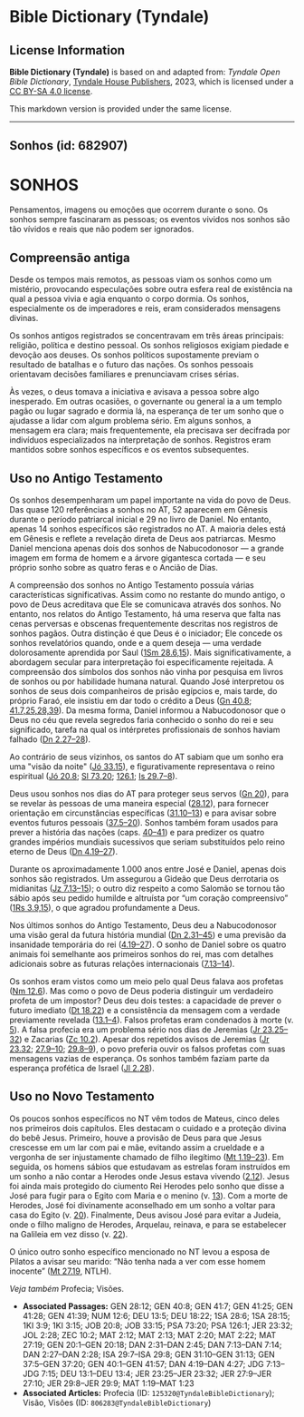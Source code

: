 # Bible Dictionary (Tyndale)

## License Information

**Bible Dictionary (Tyndale)** is based on and adapted from: _Tyndale Open Bible Dictionary_, [Tyndale House Publishers](https://tyndaleopenresources.com/), 2023, which is licensed under a [CC BY-SA 4.0 license](https://creativecommons.org/licenses/by-sa/4.0/legalcode.en).

This markdown version is provided under the same license.



--------------------------------

## Sonhos (id: 682907)

SONHOS
======

Pensamentos, imagens ou emoções que ocorrem durante o sono. Os sonhos sempre fascinaram as pessoas; os eventos vividos nos sonhos são tão vívidos e reais que não podem ser ignorados.

Compreensão antiga
------------------

Desde os tempos mais remotos, as pessoas viam os sonhos como um mistério, provocando especulações sobre outra esfera real de existência na qual a pessoa vivia e agia enquanto o corpo dormia. Os sonhos, especialmente os de imperadores e reis, eram considerados mensagens divinas.

Os sonhos antigos registrados se concentravam em três áreas principais: religião, política e destino pessoal. Os sonhos religiosos exigiam piedade e devoção aos deuses. Os sonhos políticos supostamente previam o resultado de batalhas e o futuro das nações. Os sonhos pessoais orientavam decisões familiares e prenunciavam crises sérias.

Às vezes, o deus tomava a iniciativa e avisava a pessoa sobre algo inesperado. Em outras ocasiões, o governante ou general ia a um templo pagão ou lugar sagrado e dormia lá, na esperança de ter um sonho que o ajudasse a lidar com algum problema sério. Em alguns sonhos, a mensagem era clara; mais frequentemente, ela precisava ser decifrada por indivíduos especializados na interpretação de sonhos. Registros eram mantidos sobre sonhos específicos e os eventos subsequentes.

Uso no Antigo Testamento
------------------------

Os sonhos desempenharam um papel importante na vida do povo de Deus. Das quase 120 referências a sonhos no AT, 52 aparecem em Gênesis durante o período patriarcal inicial e 29 no livro de Daniel. No entanto, apenas 14 sonhos específicos são registrados no AT. A maioria deles está em Gênesis e reflete a revelação direta de Deus aos patriarcas. Mesmo Daniel menciona apenas dois dos sonhos de Nabucodonosor — a grande imagem em forma de homem e a árvore gigantesca cortada — e seu próprio sonho sobre as quatro feras e o Ancião de Dias.

A compreensão dos sonhos no Antigo Testamento possuía várias características significativas. Assim como no restante do mundo antigo, o povo de Deus acreditava que Ele se comunicava através dos sonhos. No entanto, nos relatos do Antigo Testamento, há uma reserva que falta nas cenas perversas e obscenas frequentemente descritas nos registros de sonhos pagãos. Outra distinção é que Deus é o iniciador; Ele concede os sonhos revelatórios quando, onde e a quem deseja — uma verdade dolorosamente aprendida por Saul ([1Sm 28\.6,15](https://ref.ly/1Sam28:6,1Sam28:15)). Mais significativamente, a abordagem secular para interpretação foi especificamente rejeitada. A compreensão dos símbolos dos sonhos não vinha por pesquisa em livros de sonhos ou por habilidade humana natural. Quando José interpretou os sonhos de seus dois companheiros de prisão egípcios e, mais tarde, do próprio Faraó, ele insistiu em dar todo o crédito a Deus ([Gn 40\.8](https://ref.ly/Gen40:8); [41\.7,25,28,39](https://ref.ly/Gen41:7,Gen41:25,Gen41:28,Gen41:39)). Da mesma forma, Daniel informou a Nabucodonosor que o Deus no céu que revela segredos faria conhecido o sonho do rei e seu significado, tarefa na qual os intérpretes profissionais de sonhos haviam falhado ([Dn 2\.27–28](https://ref.ly/Dan2:27-Dan2:28)).

Ao contrário de seus vizinhos, os santos do AT sabiam que um sonho era uma "visão da noite" ([Jó 33\.15](https://ref.ly/Job33:15)), e figurativamente representava o reino espiritual ([Jó 20\.8](https://ref.ly/Job20:8); [Sl 73\.20](https://ref.ly/Ps73:20); [126\.1](https://ref.ly/Ps126:1); [Is 29\.7–8](https://ref.ly/Isa29:7-Isa29:8)).

Deus usou sonhos nos dias do AT para proteger seus servos ([Gn 20](https://ref.ly/Gen20:1-Gen20:18)), para se revelar às pessoas de uma maneira especial ([28\.12](https://ref.ly/Gen28:12)), para fornecer orientação em circunstâncias específicas ([31\.10–13](https://ref.ly/Gen31:10-Gen31:13)) e para avisar sobre eventos futuros pessoais ([37\.5–20](https://ref.ly/Gen37:5-Gen37:20)). Sonhos também foram usados para prever a história das nações (caps. [40–41](https://ref.ly/Gen40:1-Gen41:57)) e para predizer os quatro grandes impérios mundiais sucessivos que seriam substituídos pelo reino eterno de Deus ([Dn 4\.19–27](https://ref.ly/Dan4:19-Dan4:27)).

Durante os aproximadamente 1\.000 anos entre José e Daniel, apenas dois sonhos são registrados. Um assegurou a Gideão que Deus derrotaria os midianitas ([Jz 7\.13–15](https://ref.ly/Judg7:13-Judg7:15)); o outro diz respeito a como Salomão se tornou tão sábio após seu pedido humilde e altruísta por “um coração compreensivo” ([1Rs 3\.9,15](https://ref.ly/1Kgs3:9,1Kgs3:15)), o que agradou profundamente a Deus.

Nos últimos sonhos do Antigo Testamento, Deus deu a Nabucodonosor uma visão geral da futura história mundial ([Dn 2\.31–45](https://ref.ly/Dan2:31-Dan2:45)) e uma previsão da insanidade temporária do rei ([4\.19–27](https://ref.ly/Dan4:19-Dan4:27)). O sonho de Daniel sobre os quatro animais foi semelhante aos primeiros sonhos do rei, mas com detalhes adicionais sobre as futuras relações internacionais ([7\.13–14](https://ref.ly/Dan7:13-Dan7:14)).

Os sonhos eram vistos como um meio pelo qual Deus falava aos profetas ([Nm 12\.6](https://ref.ly/Num12:6)). Mas como o povo de Deus poderia distinguir um verdadeiro profeta de um impostor? Deus deu dois testes: a capacidade de prever o futuro imediato ([Dt 18\.22](https://ref.ly/Deut18:22)) e a consistência da mensagem com a verdade previamente revelada ([13\.1–4](https://ref.ly/Deut13:1-Deut13:4)). Falsos profetas eram condenados à morte (v. [5](https://ref.ly/Deut13:5)). A falsa profecia era um problema sério nos dias de Jeremias ([Jr 23\.25–32](https://ref.ly/Jer23:25-Jer23:32)) e Zacarias ([Zc 10\.2](https://ref.ly/Zech10:2)). Apesar dos repetidos avisos de Jeremias ([Jr 23\.32](https://ref.ly/Jer23:32); [27\.9–10](https://ref.ly/Jer27:9-Jer27:10); [29\.8–9](https://ref.ly/Jer29:8-Jer29:9)), o povo preferia ouvir os falsos profetas com suas mensagens vazias de esperança. Os sonhos também faziam parte da esperança profética de Israel ([Jl 2\.28](https://ref.ly/Joel2:28)).

Uso no Novo Testamento
----------------------

Os poucos sonhos específicos no NT vêm todos de Mateus, cinco deles nos primeiros dois capítulos. Eles destacam o cuidado e a proteção divina do bebê Jesus. Primeiro, houve a provisão de Deus para que Jesus crescesse em um lar com pai e mãe, evitando assim a crueldade e a vergonha de ser injustamente chamado de filho ilegítimo ([Mt 1\.19–23](https://ref.ly/Matt1:19-Matt1:23)). Em seguida, os homens sábios que estudavam as estrelas foram instruídos em um sonho a não contar a Herodes onde Jesus estava vivendo ([2\.12](https://ref.ly/Matt2:12)). Jesus foi ainda mais protegido do ciumento Rei Herodes pelo sonho que disse a José para fugir para o Egito com Maria e o menino (v. [13](https://ref.ly/Matt2:13)). Com a morte de Herodes, José foi divinamente aconselhado em um sonho a voltar para casa do Egito (v. [20](https://ref.ly/Matt2:20)). Finalmente, Deus avisou José para evitar a Judeia, onde o filho maligno de Herodes, Arquelau, reinava, e para se estabelecer na Galileia em vez disso (v. [22](https://ref.ly/Matt2:22)).

O único outro sonho específico mencionado no NT levou a esposa de Pilatos a avisar seu marido: “Não tenha nada a ver com esse homem inocente” ([Mt 27\.19](https://ref.ly/Matt27:19), NTLH).

*Veja também* Profecia; Visões.

* **Associated Passages:** GEN 28:12; GEN 40:8; GEN 41:7; GEN 41:25; GEN 41:28; GEN 41:39; NUM 12:6; DEU 13:5; DEU 18:22; 1SA 28:6; 1SA 28:15; 1KI 3:9; 1KI 3:15; JOB 20:8; JOB 33:15; PSA 73:20; PSA 126:1; JER 23:32; JOL 2:28; ZEC 10:2; MAT 2:12; MAT 2:13; MAT 2:20; MAT 2:22; MAT 27:19; GEN 20:1–GEN 20:18; DAN 2:31–DAN 2:45; DAN 7:13–DAN 7:14; DAN 2:27–DAN 2:28; ISA 29:7–ISA 29:8; GEN 31:10–GEN 31:13; GEN 37:5–GEN 37:20; GEN 40:1–GEN 41:57; DAN 4:19–DAN 4:27; JDG 7:13–JDG 7:15; DEU 13:1–DEU 13:4; JER 23:25–JER 23:32; JER 27:9–JER 27:10; JER 29:8–JER 29:9; MAT 1:19–MAT 1:23
* **Associated Articles:** Profecia (ID: `125320@TyndaleBibleDictionary`); Visão, Visões (ID: `806283@TyndaleBibleDictionary`)

